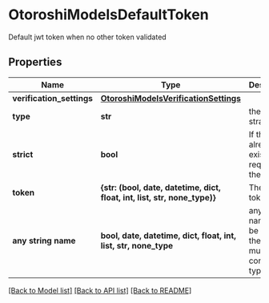 # OtoroshiModelsDefaultToken

Default jwt token when no other token validated

## Properties
Name | Type | Description | Notes
------------ | ------------- | ------------- | -------------
**verification_settings** | [**OtoroshiModelsVerificationSettings**](OtoroshiModelsVerificationSettings.md) |  | [optional] 
**type** | **str** | the kind of strategy | [optional] 
**strict** | **bool** | If the token already exists in the request, then fail | [optional] 
**token** | **{str: (bool, date, datetime, dict, float, int, list, str, none_type)}** | The default token | [optional] 
**any string name** | **bool, date, datetime, dict, float, int, list, str, none_type** | any string name can be used but the value must be the correct type | [optional]

[[Back to Model list]](../README.md#documentation-for-models) [[Back to API list]](../README.md#documentation-for-api-endpoints) [[Back to README]](../README.md)


